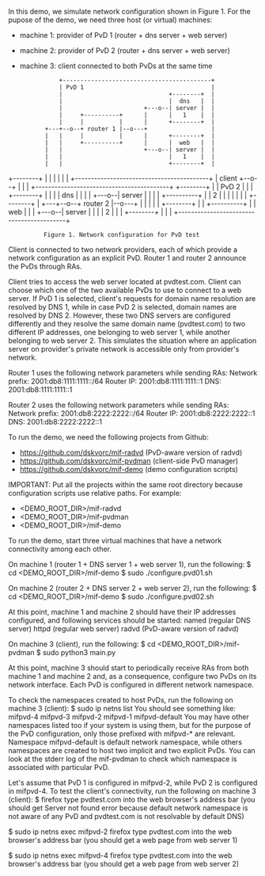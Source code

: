 In this demo, we simulate network configuration shown in Figure 1. For the
pupose of the demo, we need three host (or virtual) machines:
  - machine 1: provider of PvD 1 (router + dns server + web server)
  - machine 2: provider of PvD 2 (router + dns server + web server)
  - machine 3: client connected to both PvDs at the same time

                   +------------------------------------------+
                   | PvD 1                                    |
                   |                              +--------+  |
                   |                              |  dns   |  |
                   |                       +---o--| server |  |
                   |     +----------+      |      |   1    |  |
                   |     |          |      |      +--------+  |
               +---+--o--+ router 1 |--o---+                  |
               |   |     |          |      |      +--------+  |
               |   |     +----------+      |      |  web   |  |
               |   |                       +---o--| server |  |
               |   |                              |   1    |  |
               |   |                              +--------+  |
+--------+     |   |                                          |
|        |     |   +------------------------------------------+
| client +--o--+
|        |     |   +------------------------------------------+
+--------+     |   | PvD 2                                    |
               |   |                              +--------+  |
               |   |                              |  dns   |  |
               |   |                       +---o--| server |  |
               |   |     +----------+      |      |   2    |  |
               |   |     |          |      |      +--------+  |
               +---+--o--+ router 2 |--o---+                  |
                   |     |          |      |      +--------+  |
                   |     +----------+      |      |  web   |  |
                   |                       +---o--| server |  |
                   |                              |   2    |  |
                   |                              +--------+  |
                   |                                          |
                   +------------------------------------------+

              Figure 1. Network configuration for PvD test

Client is connected to two network providers, each of which provide a network
configuration as an explicit PvD. Router 1 and router 2 announce the PvDs
through RAs.

Client tries to access the web server located at pvdtest.com. Client can choose
which one of the two available PvDs to use to connect to a web server. If PvD 1
is selected, client's requests for domain name resolution are resolved by DNS 1,
while in case PvD 2 is selected, domain names are resolved by DNS 2. However,
these two DNS servers are configured differently and they resolve the same
domain name (pvdtest.com) to two different IP addresses, one belonging to web
server 1, while another belonging to web server 2. This simulates the situation
where an application server on provider's private network is accessible only
from provider's network.

Router 1 uses the following network parameters while sending RAs:
Network prefix: 2001:db8:1111:1111::/64
Router IP:      2001:db8:1111:1111::1
DNS:            2001:db8:1111:1111::1

Router 2 uses the following network parameters while sending RAs:
Network prefix: 2001:db8:2222:2222::/64
Router IP:      2001:db8:2222:2222::1
DNS:            2001:db8:2222:2222::1

To run the demo, we need the following projects from Github:
  * https://github.com/dskvorc/mif-radvd (PvD-aware version of radvd)
  * https://github.com/dskvorc/mif-pvdman (client-side PvD manager)
  * https://github.com/dskvorc/mif-demo (demo configuration scripts)

IMPORTANT:
Put all the projects within the same root directory because configuration
scripts use relative paths. For example:
  * <DEMO_ROOT_DIR>/mif-radvd
  * <DEMO_ROOT_DIR>/mif-pvdman
  * <DEMO_ROOT_DIR>/mif-demo

To run the demo, start three virtual machines that have a network connectivity
among each other.

On machine 1 (router 1 + DNS server 1 + web server 1), run the following:
  $ cd <DEMO_ROOT_DIR>/mif-demo
  $ sudo ./configure.pvd01.sh
  
On machine 2 (router 2 + DNS server 2 + web server 2), run the following:
  $ cd <DEMO_ROOT_DIR>/mif-demo
  $ sudo ./configure.pvd02.sh
  
At this point, machine 1 and machine 2 should have their IP addresses
configured, and following services should be started:
  named (regular DNS server)
  httpd (regular web server)
  radvd (PvD-aware version of radvd)
  
On machine 3 (client), run the following:
  $ cd <DEMO_ROOT_DIR>/mif-pvdman
  $ sudo python3 main.py

At this point, machine 3 should start to periodically receive RAs from both
machine 1 and machine 2 and, as a consequence, configure two PvDs on its network
interface. Each PvD is configured in different network namespace.

To check the namespaces created to host PvDs, run the following on machine 3
(client):
  $ sudo ip netns list
You should see something like:
  mifpvd-4
  mifpvd-3
  mifpvd-2
  mifpvd-1
  mifpvd-default
You may have other namespaces listed too if your system is using them, but for
the purpose of the PvD configuration, only those prefixed with mifpvd-* are
relevant. Namespace mifpvd-default is default network namespace, while others
namespaces are created to host two implicit and two explicit PvDs. You can look
at the stderr log of the mif-pvdman to check which namespace is associated with
particular PvD.

Let's assume that PvD 1 is configured in mifpvd-2, while PvD 2 is configured in
mifpvd-4. To test the client's connectivity, run the following on machine 3
(client):
  $ firefox
  type pvdtest.com into the web browser's address bar
  (you should get Server not found error because default network namespace is
  not aware of any PvD and pvdtest.com is not resolvable by default DNS)
  
  $ sudo ip netns exec mifpvd-2 firefox
  type pvdtest.com into the web browser's address bar
  (you should get a web page from web server 1)

  $ sudo ip netns exec mifpvd-4 firefox
  type pvdtest.com into the web browser's address bar
  (you should get a web page from web server 2)
